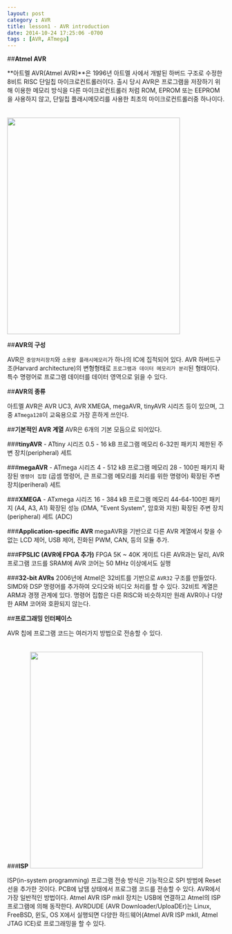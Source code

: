 ```yaml
---
layout: post
category : AVR
title: lesson1 - AVR introduction
date: 2014-10-24 17:25:06 -0700
tags : [AVR, ATmega]
---
```


##**Atmel AVR**

**아트멜 AVR(Atmel AVR)**은 1996년 아트멜 사에서 개발된 하버드 구조로 수정한 8비트 RISC 단일칩 마이크로컨트롤러이다. 출시 당시 AVR은 프로그램을 저장하기 위해 이용한 메모리 방식을 다른 마이크로컨트롤러 처럼 ROM, EPROM 또는 EEPROM 을 사용하지 않고, 단일칩 플래시메모리를 사용한 최초의 마이크로컨트롤러중 하나이다.

<img class="irc_mi" style="margin-top: 20px;" src="http://upload.wikimedia.org/wikipedia/commons/thumb/a/a9/ATmega8_01_Pengo.jpg/220px-ATmega8_01_Pengo.jpg" width="400" height="502">

##**AVR의 구성**

AVR은 `중앙처리장치`와 `소용량 플래시메모리`가 하나의 IC에 집적되어 있다.
AVR 하버드구조(Harvard architecture)의 변형형태로 `프로그램과 데이터 메모리가 분리`된 형태이다. 
특수 명령어로 프로그램 데이터를 데이터 영역으로 읽을 수 있다.

##**AVR의 종류**

아트멜 AVR은 AVR UC3, AVR XMEGA, megaAVR, tinyAVR 시리즈 등이 있으며, 그 중 `ATmega128`이 교육용으로 가장 흔하게 쓰인다.

##**기본적인 AVR 계열**
AVR은 6개의 기본 모둠으로 되어있다.

###**tinyAVR** - ATtiny 시리즈
    0.5 - 16 kB 프로그램 메모리
    6-32핀 패키지
    제한된 주변 장치(peripheral) 세트

###**megaAVR** - ATmega 시리즈
    4 - 512 kB 프로그램 메모리
    28 - 100핀 패키지
    확장된 `명령어 집합` (곱셈 명령어, 큰 프로그램 메모리를 처리를 위한 명령어)
    확장된 주변 장치(periheral) 세트
    
###**XMEGA** - ATxmega 시리즈
    16 - 384 kB 프로그램 메모리
    44-64-100핀 패키지 (A4, A3, A1)
    확장된 성능 (DMA, "Event System", 암호와 지원)
    확장된 주변 장치(peripheral) 세트 (ADC)

###**Application-specific AVR**
    megaAVR을 기반으로 다른 AVR 계열에서 찾을 수 없는 LCD 제어, USB 제어, 진화된 PWM, CAN, 등의 모듈 추가.
    
###**FPSLIC (AVR에 FPGA 추가)**
    FPGA 5K ~ 40K 게이트
    다른 AVR과는 달리, AVR 프로그램 코드를 SRAM에
    AVR 코어는 50 MHz 이상에서도 실행
    
###**32-bit AVRs**
    2006년에 Atmel은 32비트를 기반으로 `AVR32` 구조를 만들었다. SIMD와 DSP 명령어를 추가하여 오디오와
    비디오 처리를 할 수 있다. 32비트 계열은 ARM과 경쟁 관계에 있다. 명령어 집합은 다른 RISC와 비슷하지만
    원래 AVR이나 다양한 ARM 코어와 호환되지 않는다.
    
##**프로그래밍 인터페이스**

AVR 칩에 프로그램 코드는 여러가지 방법으로 전송할 수 있다.

###**ISP**
<img class="irc_mi" style="margin-top: 20px;" src="http://upload.wikimedia.org/wikipedia/commons/thumb/9/9f/Isp_headers.svg/220px-Isp_headers.svg.png" width="400" height="502">

ISP(in-system programming) 프로그램 전송 방식은 기능적으로 SPI 방법에 Reset 선을 추가한 것이다. PCB에 납땜 상태에서 프로그램 코드를 전송할 수 있다. AVR에서 가장 일반적인 방법이다.
Atmel AVR ISP mkII 장치는 USB에 연결하고 Atmel의 ISP 프로그램에 의해 동작한다.
AVRDUDE (AVR Downloader/UploaDEr)는 Linux, FreeBSD, 윈도, OS X에서 실행되면 다양한 하드웨어(Atmel AVR ISP mkII, Atmel JTAG ICE)로 프로그래밍을 할 수 있다.
